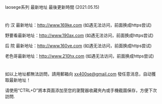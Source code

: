 laosege系列 最新地址 最後更新時間 (2021.05.15)
#
约 汉 最新地址：http://www.169ke.com   (如遇无法访问，前面换成https尝试)

野要看最新地址：http://www.190ax.com   (如遇无法访问，前面换成https尝试)

后 院 最新地址：http://www.160ve.com   (如遇无法访问，前面换成https尝试)

老色哥最新地址：http://www.210hx.com   (如遇无法访问，前面换成https尝试)
#
如以上地址都無法訪問，請用郵箱向 xx400se@gmail.com 發任意消息，自动獲取最新地址！

请使用“CTRL+D”將本頁面添加至您的瀏覽器收藏夾內或手機截圖保存，方便下次訪問.
